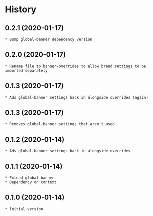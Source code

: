 # History

## 0.2.1 (2020-01-17)
    * Bump global-banner dependency version

## 0.2.0 (2020-01-17)
    * Rename file to banner-overrides to allow brand settings to be imported separately

## 0.1.3 (2020-01-17)
	* Ads global-banner settings back in alongside overrides (again)

## 0.1.3 (2020-01-17)
	* Removes global-banner settings that aren't used

## 0.1.2 (2020-01-14)
	* Ads global-banner settings back in alongside overrides

## 0.1.1 (2020-01-14)
	* Extend global banner
	* Dependency on context

## 0.1.0 (2020-01-14)
	* Initial version
